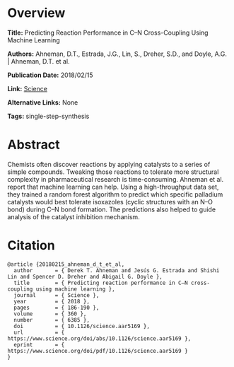 # Overview
**Title:**
Predicting Reaction Performance in C–N Cross-Coupling Using Machine Learning

**Authors:**
Ahneman, D.T., Estrada, J.G., Lin, S., Dreher, S.D., and Doyle, A.G. |
Ahneman, D.T. et al.

**Publication Date:**
2018/02/15

**Link:**
[Science](https://www.science.org/doi/10.1126/science.aar5169)

**Alternative Links:**
None

**Tags:**
single-step-synthesis


# Abstract
Chemists often discover reactions by applying catalysts to a series of simple compounds.
Tweaking those reactions to tolerate more structural complexity in pharmaceutical research is time-consuming.
Ahneman et al. report that machine learning can help.
Using a high-throughput data set, they trained a random forest algorithm to predict which specific palladium catalysts would best tolerate isoxazoles (cyclic structures with an N–O bond) during C–N bond formation.
The predictions also helped to guide analysis of the catalyst inhibition mechanism.


# Citation
```
@article {20180215_ahneman_d_t_et_al,
  author       = { Derek T. Ahneman and Jesús G. Estrada and Shishi Lin and Spencer D. Dreher and Abigail G. Doyle },
  title        = { Predicting reaction performance in C–N cross-coupling using machine learning },
  journal      = { Science },
  year         = { 2018 },
  pages        = { 186-190 },
  volume       = { 360 },
  number       = { 6385 },
  doi          = { 10.1126/science.aar5169 },
  url          = { https://www.science.org/doi/abs/10.1126/science.aar5169 },
  eprint       = { https://www.science.org/doi/pdf/10.1126/science.aar5169 }
}
```
